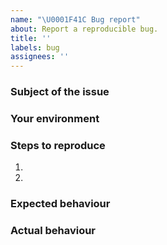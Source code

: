 ```yaml
---
name: "\U0001F41C Bug report"
about: Report a reproducible bug.
title: ''
labels: bug
assignees: ''
---
```


### Subject of the issue

<!-- Describe your issue here. -->

### Your environment

<!--
* Please provide the output of `algokit doctor` command response,
* This will give us a good idea about your environment
-->

### Steps to reproduce

1.
2.

### Expected behaviour

### Actual behaviour
